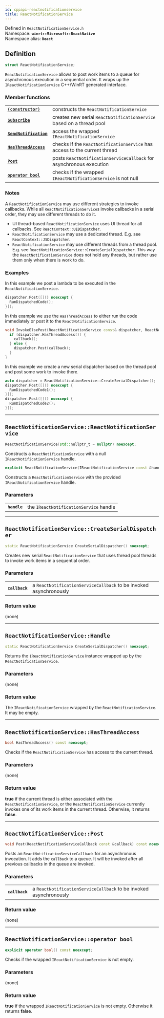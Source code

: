 ```yaml
---
id: cppapi-reactnotificationservice
title: ReactNotificationService
---
```


Defined in `ReactNotificationService.h`  
Namespace: **`winrt::Microsoft::ReactNative`**  
Namespace alias: **`React`**

## Definition

```cpp
struct ReactNotificationService;
```

`ReactNotificationService` allows to post work items to a queue for asynchronous execution in a sequential order.
It wraps up the `IReactNotificationService` C++/WinRT generated interface.

### Member functions

| | |
|-|-|
| **[`(constructor)`](#reactdispatcherreactdispatcher)** | constructs the `ReactNotificationService` |
| **[`Subscribe`](#reactdispatchercreateserialdispatcher)** | creates new serial `ReactNotificationService` based on a thread pool |
| **[`SendNotification`](#reactdispatcherhandle)** | access the wrapped `IReactNotificationService` |
| **[`HasThreadAccess`](#reactdispatcherhasthreadaccess)** | checks if the `ReactNotificationService` has access to the current thread |
| **[`Post`](#reactdispatcherpost)** | posts `ReactNotificationServiceCallback` for asynchronous execution |
| **[`operator bool`](#reactdispatcheroperator-bool)** | checks if the wrapped `IReactNotificationService` is not null |

### Notes

A `ReactNotificationService` may use different strategies to invoke callbacks.
While all `ReactNotificationService`s invoke callbacks in a serial order, they may use different threads to do it.

- UI thread-based `ReactNotificationService` uses UI thread for all callbacks. See `ReactContext::UIDispatcher`.
- `ReactNotificationService` may use a dedicated thread. E.g. see `ReactContext::JSDispatcher`.
- `ReactNotificationService` may use different threads from a thread pool. E.g. see `ReactNotificationService::CreateSerialDispatcher`.
This way the `ReactNotificationService` does not hold any threads, but rather use them only when there is work to do.

### Examples

In this example we post a lambda to be executed in the `ReactNotificationService`.

```cpp
dispatcher.Post([]() noexcept {
  RunDispatchedCode();
}]);

```

In this example we use the `HasThreadAccess` to either run the code immediately or post it to the `ReactNotificationService`.

```cpp
void InvokeElsePost(ReactNotificationService const& dispatcher, ReactNotificationServiceCallback const &callback) {
  if (dispatcher.HasThreadAccess()) {
    callback();
  } else {
    dispatcher.Post(callback);
  }
}
```

In this example we create a new serial dispatcher based on the thread pool and post some work to invoke there.

```cpp
auto dispatcher = ReactNotificationService::CreateSerialDispatcher();
dispatcher.Post([]() noexcept {
  RunDispatchedCode1();
}]);
dispatcher.Post([]() noexcept {
  RunDispatchedCode2();
}]);
```

---

## `ReactNotificationService::ReactNotificationService`

```cpp
ReactNotificationService(std::nullptr_t = nullptr) noexcept;
```

Constructs a `ReactNotificationService` with a null `IReactNotificationService` handle.

```cpp
explicit ReactNotificationService(IReactNotificationService const &handle) noexcept;
```

Constructs a `ReactNotificationService` with the provided `IReactNotificationService` handle.

### Parameters

| | |
|-|-|
| **`handle`** | the `IReactNotificationService` handle |

---

## `ReactNotificationService::CreateSerialDispatcher`

```cpp
static ReactNotificationService CreateSerialDispatcher() noexcept;
```

Creates new serial `ReactNotificationService` that uses thread pool threads to invoke work items in a sequential order.

### Parameters

| | |
|-|-|
| **`callback`** | a `ReactNotificationServiceCallback` to be invoked asynchronously |

### Return value

(none)

---

## `ReactNotificationService::Handle`

```cpp
static ReactNotificationService CreateSerialDispatcher() noexcept;
```

Returns the `IReactNotificationService` instance wrapped up by the `ReactNotificationService`.

### Parameters

(none)

### Return value

The `IReactNotificationService` wrapped by the `ReactNotificationService`. It may be empty.

---

## `ReactNotificationService::HasThreadAccess`

```cpp
bool HasThreadAccess() const noexcept;
```

Checks if the `ReactNotificationService` has access to the current thread.

### Parameters

(none)

### Return value

**true** if the current thread is either associated with the `ReactNotificationService`,
or the `ReactNotificationService` currently invokes one of its work items in the current thread.
Otherwise, it returns **false**.

---

## `ReactNotificationService::Post`

```cpp
void Post(ReactNotificationServiceCallback const &callback) const noexcept;
```

Posts an `ReactNotificationServiceCallback` for an asynchronous invocation.
It adds the `callback` to a queue. It will be invoked after all previous callbacks in the queue are invoked.

### Parameters

| | |
|-|-|
| **`callback`** | a `ReactNotificationServiceCallback` to be invoked asynchronously |

### Return value

(none)

---

## `ReactNotificationService::operator bool`

```cpp
explicit operator bool() const noexcept;
```

Checks if the wrapped `IReactNotificationService` is not empty.

### Parameters

(none)

### Return value

**true** if the wrapped `IReactNotificationService` is not empty.
Otherwise it returns **false**.
